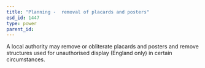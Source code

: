 ```yaml
---
title: "Planning -  removal of placards and posters"
esd_id: 1447
type: power
parent_id:  
---
```


A local authority may remove or obliterate placards and posters and remove structures used for unauthorised display (England only) in certain circumstances.

